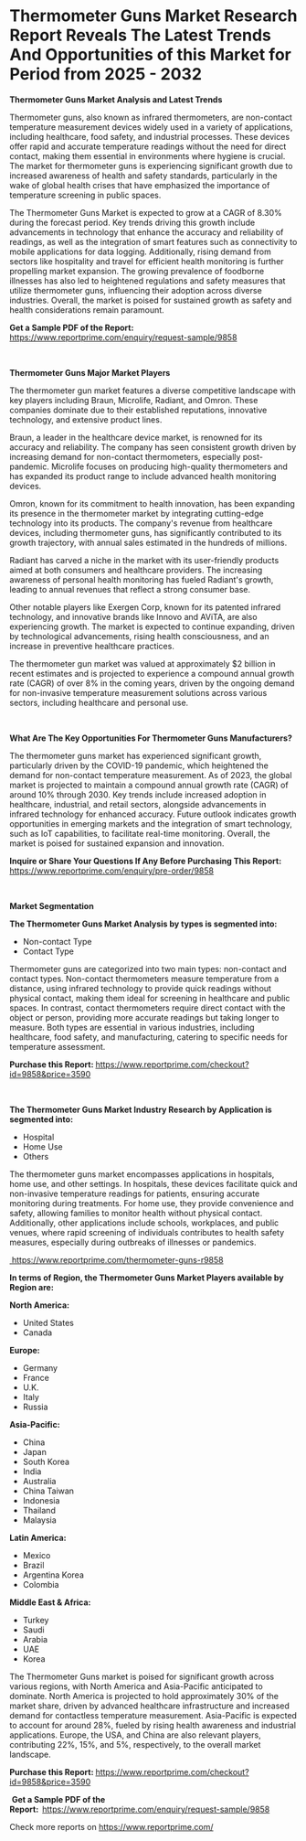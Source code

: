 <p><h1>Thermometer Guns Market Research Report Reveals The Latest Trends And Opportunities of this Market for Period from 2025 - 2032</h1></p><p><strong>Thermometer Guns Market Analysis and Latest Trends</strong></p>
<p><p>Thermometer guns, also known as infrared thermometers, are non-contact temperature measurement devices widely used in a variety of applications, including healthcare, food safety, and industrial processes. These devices offer rapid and accurate temperature readings without the need for direct contact, making them essential in environments where hygiene is crucial. The market for thermometer guns is experiencing significant growth due to increased awareness of health and safety standards, particularly in the wake of global health crises that have emphasized the importance of temperature screening in public spaces.</p><p>The Thermometer Guns Market is expected to grow at a CAGR of 8.30% during the forecast period. Key trends driving this growth include advancements in technology that enhance the accuracy and reliability of readings, as well as the integration of smart features such as connectivity to mobile applications for data logging. Additionally, rising demand from sectors like hospitality and travel for efficient health monitoring is further propelling market expansion. The growing prevalence of foodborne illnesses has also led to heightened regulations and safety measures that utilize thermometer guns, influencing their adoption across diverse industries. Overall, the market is poised for sustained growth as safety and health considerations remain paramount.</p></p>
<p><strong>Get a Sample PDF of the Report:&nbsp;</strong> <a href="https://www.reportprime.com/enquiry/request-sample/9858?utm_campaign=3225&utm_medium=2&utm_source=Github&utm_content=ia&utm_term=20032025&utm_id=thermometer-guns">https://www.reportprime.com/enquiry/request-sample/9858</a></p>
<p>&nbsp;</p>
<p><strong>Thermometer Guns Major Market Players</strong></p>
<p><p>The thermometer gun market features a diverse competitive landscape with key players including Braun, Microlife, Radiant, and Omron. These companies dominate due to their established reputations, innovative technology, and extensive product lines.</p><p>Braun, a leader in the healthcare device market, is renowned for its accuracy and reliability. The company has seen consistent growth driven by increasing demand for non-contact thermometers, especially post-pandemic. Microlife focuses on producing high-quality thermometers and has expanded its product range to include advanced health monitoring devices.</p><p>Omron, known for its commitment to health innovation, has been expanding its presence in the thermometer market by integrating cutting-edge technology into its products. The company's revenue from healthcare devices, including thermometer guns, has significantly contributed to its growth trajectory, with annual sales estimated in the hundreds of millions.</p><p>Radiant has carved a niche in the market with its user-friendly products aimed at both consumers and healthcare providers. The increasing awareness of personal health monitoring has fueled Radiant's growth, leading to annual revenues that reflect a strong consumer base.</p><p>Other notable players like Exergen Corp, known for its patented infrared technology, and innovative brands like Innovo and AViTA, are also experiencing growth. The market is expected to continue expanding, driven by technological advancements, rising health consciousness, and an increase in preventive healthcare practices.</p><p>The thermometer gun market was valued at approximately $2 billion in recent estimates and is projected to experience a compound annual growth rate (CAGR) of over 8% in the coming years, driven by the ongoing demand for non-invasive temperature measurement solutions across various sectors, including healthcare and personal use.</p></p>
<p>&nbsp;</p>
<p><strong>What Are The Key Opportunities For Thermometer Guns Manufacturers?</strong></p>
<p><p>The thermometer guns market has experienced significant growth, particularly driven by the COVID-19 pandemic, which heightened the demand for non-contact temperature measurement. As of 2023, the global market is projected to maintain a compound annual growth rate (CAGR) of around 10% through 2030. Key trends include increased adoption in healthcare, industrial, and retail sectors, alongside advancements in infrared technology for enhanced accuracy. Future outlook indicates growth opportunities in emerging markets and the integration of smart technology, such as IoT capabilities, to facilitate real-time monitoring. Overall, the market is poised for sustained expansion and innovation.</p></p>
<p><strong>Inquire or Share Your Questions If Any Before Purchasing This Report:</strong> <a href="https://www.reportprime.com/enquiry/pre-order/9858?utm_campaign=3225&utm_medium=2&utm_source=Github&utm_content=ia&utm_term=20032025&utm_id=thermometer-guns">https://www.reportprime.com/enquiry/pre-order/9858</a></p>
<p>&nbsp;</p>
<p><strong>Market Segmentation</strong></p>
<p><strong>The Thermometer Guns Market Analysis by types is segmented into:</strong></p>
<p><ul><li>Non-contact Type</li><li>Contact Type</li></ul></p>
<p><p>Thermometer guns are categorized into two main types: non-contact and contact types. Non-contact thermometers measure temperature from a distance, using infrared technology to provide quick readings without physical contact, making them ideal for screening in healthcare and public spaces. In contrast, contact thermometers require direct contact with the object or person, providing more accurate readings but taking longer to measure. Both types are essential in various industries, including healthcare, food safety, and manufacturing, catering to specific needs for temperature assessment.</p></p>
<p><strong>Purchase this Report:&nbsp;</strong><a href="https://www.reportprime.com/checkout?id=9858&price=3590&utm_campaign=3225&utm_medium=2&utm_source=Github&utm_content=ia&utm_term=20032025&utm_id=thermometer-guns">https://www.reportprime.com/checkout?id=9858&price=3590</a></p>
<p>&nbsp;</p>
<p><strong>The Thermometer Guns Market Industry Research by Application is segmented into:</strong></p>
<p><ul><li>Hospital</li><li>Home Use</li><li>Others</li></ul></p>
<p><p>The thermometer guns market encompasses applications in hospitals, home use, and other settings. In hospitals, these devices facilitate quick and non-invasive temperature readings for patients, ensuring accurate monitoring during treatments. For home use, they provide convenience and safety, allowing families to monitor health without physical contact. Additionally, other applications include schools, workplaces, and public venues, where rapid screening of individuals contributes to health safety measures, especially during outbreaks of illnesses or pandemics.</p></p>
<p><a href="https://www.reportprime.com/thermometer-guns-r9858?utm_campaign=3225&utm_medium=2&utm_source=Github&utm_content=ia&utm_term=20032025&utm_id=thermometer-guns">&nbsp;https://www.reportprime.com/thermometer-guns-r9858</a></p>
<p><strong>In terms of Region, the Thermometer Guns Market Players available by Region are:</strong></p>
<p>
    <p> <strong> North America: </strong>
        <ul>
            <li>United States</li>
            <li>Canada</li>
        </ul>
        </p> 
    <p> <strong> Europe: </strong>
        <ul>
            <li>Germany</li>
            <li>France</li>
            <li>U.K.</li>
            <li>Italy</li>
            <li>Russia</li>
        </ul>
        </p> 
    <p> <strong> Asia-Pacific: </strong>
        <ul>
            <li>China</li>
            <li>Japan</li>
            <li>South Korea</li>
            <li>India</li>
            <li>Australia</li>
            <li>China Taiwan</li>
            <li>Indonesia</li>
            <li>Thailand</li>
            <li>Malaysia</li>
        </ul>
        </p> 
    <p> <strong> Latin America: </strong>
        <ul>
            <li>Mexico</li>
            <li>Brazil</li>
            <li>Argentina Korea</li>
            <li>Colombia</li>
        </ul>
        </p> 
    <p> <strong> Middle East & Africa: </strong>
        <ul>
            <li>Turkey</li>
            <li>Saudi</li>
            <li>Arabia</li>
            <li>UAE</li>
            <li>Korea</li>
        </ul>
    </p>
    </p>
<p><p>The Thermometer Guns market is poised for significant growth across various regions, with North America and Asia-Pacific anticipated to dominate. North America is projected to hold approximately 30% of the market share, driven by advanced healthcare infrastructure and increased demand for contactless temperature measurement. Asia-Pacific is expected to account for around 28%, fueled by rising health awareness and industrial applications. Europe, the USA, and China are also relevant players, contributing 22%, 15%, and 5%, respectively, to the overall market landscape.</p></p>
<p><strong>Purchase this Report: </strong><a href="https://www.reportprime.com/checkout?id=9858&price=3590&utm_campaign=3225&utm_medium=2&utm_source=Github&utm_content=ia&utm_term=20032025&utm_id=thermometer-guns">https://www.reportprime.com/checkout?id=9858&price=3590</a></p>
<p>&nbsp;<strong>Get a Sample PDF of the Report:&nbsp;&nbsp;</strong><a href="https://www.reportprime.com/enquiry/request-sample/9858?utm_campaign=3225&utm_medium=2&utm_source=Github&utm_content=ia&utm_term=20032025&utm_id=thermometer-guns">https://www.reportprime.com/enquiry/request-sample/9858</a></p>
<p><strong></strong></p>
<p>Check more reports on <a href="https://www.reportprime.com/?utm_campaign=3225&utm_medium=2&utm_source=Github&utm_content=ia&utm_term=20032025&utm_id=thermometer-guns">https://www.reportprime.com/</a></p>
